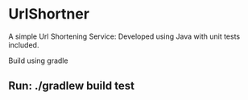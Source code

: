 # UrlShortner
A simple Url Shortening Service: Developed using Java with unit tests included.

Build using gradle
## Run: ./gradlew build test
